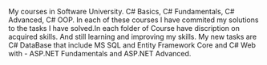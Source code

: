 Мy courses in Software University. 
C# Basics, 
C# Fundamentals, 
C# Advanced, 
C# OOP.
In each of these courses I have commited my solutions to the tasks I have solved.In each folder of Course have discription on acquired skills.
And still learning and improving my skills.
My new tasks are C# DataBase that include MS SQL and Entity Framework Core
and C# Web with - ASP.NET Fundamentals and ASP.NET Advanced.



